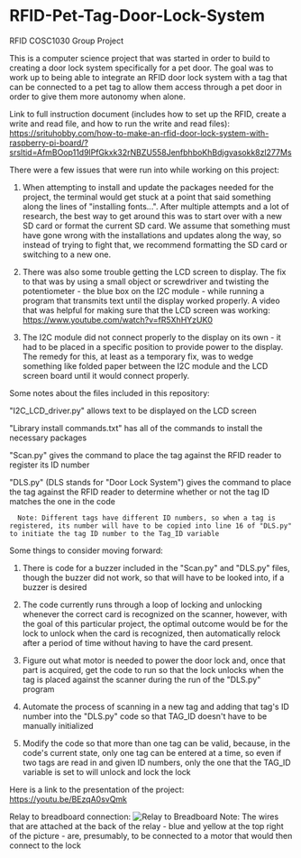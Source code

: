 # RFID-Pet-Tag-Door-Lock-System
RFID COSC1030 Group Project

This is a computer science project that was started in order to build to creating a door lock system specifically for a pet door. The goal was to work up to being able to integrate an RFID door lock system with a tag that can be connected to a pet tag to allow them access through a pet door in order to give them more autonomy when alone.

Link to full instruction document (includes how to set up the RFID, create a write and read file, and how to run the write and read files): 
https://srituhobby.com/how-to-make-an-rfid-door-lock-system-with-raspberry-pi-board/?srsltid=AfmBOop11d9lPfGkxk32rNBZU558JenfbhboKhBdjgvasokk8zl277Ms


There were a few issues that were run into while working on this project:

1. When attempting to install and update the packages needed for the project, the terminal would get stuck at a point that said something along the lines of "installing fonts...". After multiple attempts and a lot of research, the best way to get around this was to start over with a new SD card or format the current SD card. We assume that something must have gone wrong with the installations and updates along the way, so instead of trying to fight that, we recommend formatting the SD card or switching to a new one.

2. There was also some trouble getting the LCD screen to display. The fix to that was by using a small object or screwdriver and twisting the potentiometer - the blue box on the I2C module - while running a program that transmits text until the display worked properly.
      A video that was helpful for making sure that the LCD screen was working: https://www.youtube.com/watch?v=fR5XhHYzUK0

3. The I2C module did not connect properly to the display on its own - it had to be placed in a specific position to provide power to the display. The remedy for this, at least as a temporary fix, was to wedge something like folded paper between the I2C module and the LCD screen board until it would connect properly.


Some notes about the files included in this repository:

"I2C_LCD_driver.py" allows text to be displayed on the LCD screen

"Library install commands.txt" has all of the commands to install the necessary packages

"Scan.py" gives the command to place the tag against the RFID reader to register its ID number

"DLS.py" (DLS stands for "Door Lock System") gives the command to place the tag against the RFID reader to determine whether or not the tag ID matches the one in the code

      Note: Different tags have different ID numbers, so when a tag is registered, its number will have to be copied into line 16 of "DLS.py" to initiate the tag ID number to the Tag_ID variable


Some things to consider moving forward:

1. There is code for a buzzer included in the "Scan.py" and "DLS.py" files, though the buzzer did not work, so that will have to be looked into, if a buzzer is desired

2. The code currently runs through a loop of locking and unlocking whenever the correct card is recognized on the scanner, however, with the goal of this particular project, the optimal outcome would be for the lock to unlock when the card is recognized, then automatically relock after a period of time without having to have the card present.

3. Figure out what motor is needed to power the door lock and, once that part is acquired, get the code to run so that the lock unlocks when the tag is placed against the scanner during the run of the "DLS.py" program

4. Automate the process of scanning in a new tag and adding that tag's ID number into the "DLS.py" code so that TAG_ID doesn't have to be manually initialized

5. Modify the code so that more than one tag can be valid, because, in the code's current state, only one tag can be entered at a time, so even if two tags are read in and given ID numbers, only the one that the TAG_ID variable is set to will unlock and lock the lock


Here is a link to the presentation of the project:
https://youtu.be/BEzqA0svQmk

Relay to breadboard connection:
![Relay to Breadboard](https://github.com/user-attachments/assets/3b970697-a12a-4109-9361-5b92208c0f6b)
Note: The wires that are attached at the back of the relay - blue and yellow at the top right of the picture - are, presumably, to be connected to a motor that would then connect to the lock
